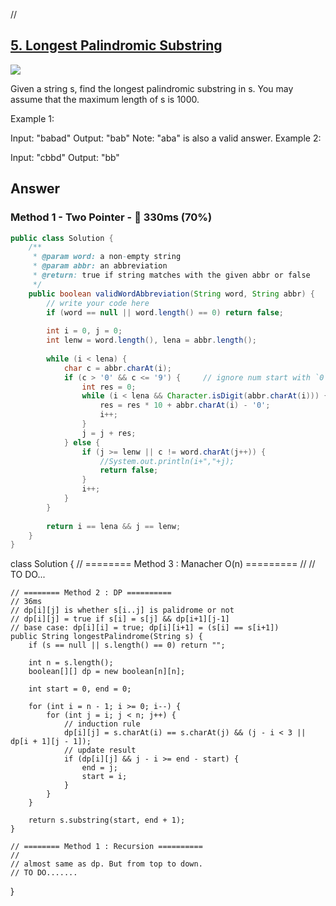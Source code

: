 // 
## [5. Longest Palindromic Substring](https://leetcode.com/problems/longest-palindromic-substring/)

![](https://github.com/weltond/DataStructure/blob/master/medium.PNG)

Given a string s, find the longest palindromic substring in s. You may assume that the maximum length of s is 1000.

Example 1:

    
Input: "babad"
Output: "bab"
Note: "aba" is also a valid answer.
Example 2:

Input: "cbbd"
Output: "bb"
## Answer
### Method 1 - Two Pointer - :rabbit: 330ms (70%)

```java
public class Solution {
    /**
     * @param word: a non-empty string
     * @param abbr: an abbreviation
     * @return: true if string matches with the given abbr or false
     */
    public boolean validWordAbbreviation(String word, String abbr) {
        // write your code here
        if (word == null || word.length() == 0) return false;
        
        int i = 0, j = 0;
        int lenw = word.length(), lena = abbr.length();
        
        while (i < lena) {
            char c = abbr.charAt(i);
            if (c > '0' && c <= '9') {     // ignore num start with `0`
                int res = 0;
                while (i < lena && Character.isDigit(abbr.charAt(i))) {
                    res = res * 10 + abbr.charAt(i) - '0';
                    i++;
                }
                j = j + res;
            } else {
                if (j >= lenw || c != word.charAt(j++)) {
                    //System.out.println(i+","+j);
                    return false;
                }
                i++;
            }
        }
        
        return i == lena && j == lenw;
    }
}
```
class Solution {
    // ======== Method 3 : Manacher O(n) =========
    //
    // TO DO...
    
    // ======== Method 2 : DP ==========
    // 36ms
    // dp[i][j] is whether s[i..j] is palidrome or not
    // dp[i][j] = true if s[i] = s[j] && dp[i+1][j-1]
    // base case: dp[i][i] = true; dp[i][i+1] = (s[i] == s[i+1])
    public String longestPalindrome(String s) {
        if (s == null || s.length() == 0) return "";
        
        int n = s.length();
        boolean[][] dp = new boolean[n][n];
        
        int start = 0, end = 0;
        
        for (int i = n - 1; i >= 0; i--) {
            for (int j = i; j < n; j++) {
                // induction rule
                dp[i][j] = s.charAt(i) == s.charAt(j) && (j - i < 3 || dp[i + 1][j - 1]);
                // update result
                if (dp[i][j] && j - i >= end - start) {
                    end = j;
                    start = i;
                }
            }
        }
        
        return s.substring(start, end + 1);
    }
    
    // ======== Method 1 : Recursion ==========
    // 
    // almost same as dp. But from top to down.
    // TO DO.......

}
